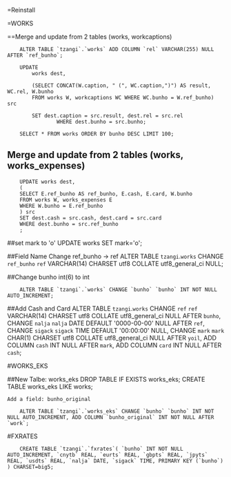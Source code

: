 =Reinstall

=WORKS

==Merge and update from 2 tables (works, workcaptions)

		ALTER TABLE `tzangi`.`works` ADD COLUMN `rel` VARCHAR(255) NULL AFTER `ref_bunho`;

		UPDATE
		    works dest,

		    (SELECT CONCAT(W.caption, " (", WC.caption,")") AS result, WC.rel, W.bunho
		    FROM works W, workcaptions WC WHERE WC.bunho = W.ref_bunho) src

		    SET dest.caption = src.result, dest.rel = src.rel
		            WHERE dest.bunho = src.bunho;

		SELECT * FROM works ORDER BY bunho DESC LIMIT 100;


## Merge and update from 2 tables (works, works_expenses)
	    UPDATE works dest,
	    (
	    SELECT E.ref_bunho AS ref_bunho, E.cash, E.card, W.bunho
	    FROM works W, works_expenses E
	    WHERE W.bunho = E.ref_bunho
	    ) src
	    SET dest.cash = src.cash, dest.card = src.card
	    WHERE dest.bunho = src.ref_bunho
	    ;


##set mark to 'o'
	    UPDATE works SET mark='o';


##Field Name Change
    ref_bunho -> ref
    ALTER TABLE `tzangi`.`works` CHANGE `ref_bunho` `ref` VARCHAR(14) CHARSET utf8 COLLATE utf8_general_ci NULL;

##Change bunho int(6) to int

        ALTER TABLE `tzangi`.`works` CHANGE `bunho` `bunho` INT NOT NULL AUTO_INCREMENT;

##Add Cash and Card
		ALTER TABLE `tzangi`.`works`
		CHANGE `ref` `ref` VARCHAR(14) CHARSET utf8 COLLATE utf8_general_ci NULL  AFTER `bunho`,
		CHANGE `nalja` `nalja` DATE DEFAULT '0000-00-00'   NULL  AFTER `ref`,
		CHANGE `sigack` `sigack` TIME DEFAULT '00:00:00'   NULL,
		CHANGE `mark` `mark` CHAR(1) CHARSET utf8 COLLATE utf8_general_ci NULL  AFTER `yoil`,
		ADD COLUMN `cash` INT NULL AFTER `mark`,
		ADD COLUMN `card` INT NULL AFTER `cash`;


#WORKS_EKS

##New Talbe: works_eks
		DROP TABLE IF EXISTS works_eks;
		CREATE TABLE works_eks LIKE works;

    Add a field: bunho_original

        ALTER TABLE `tzangi`.`works_eks` CHANGE `bunho` `bunho` INT NOT NULL AUTO_INCREMENT, ADD COLUMN `bunho_original` INT NOT NULL AFTER `work`;

#FXRATES

		CREATE TABLE `tzangi`.`fxrates`( `bunho` INT NOT NULL AUTO_INCREMENT, `cnytb` REAL, `eurts` REAL, `gbpts` REAL, `jpyts` REAL, `usdts` REAL, `nalja` DATE, `sigack` TIME, PRIMARY KEY (`bunho`) ) CHARSET=big5;

